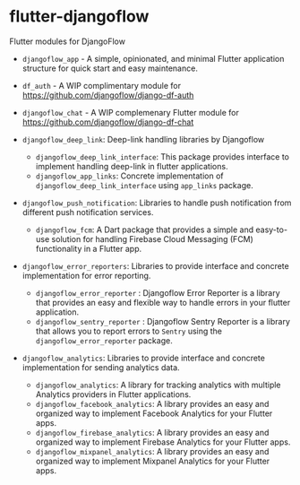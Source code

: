 # flutter-djangoflow

Flutter modules for DjangoFlow

- `djangoflow_app` - A simple, opinionated, and minimal Flutter application structure for quick start and easy maintenance.
- `df_auth` - A WIP complimentary module for https://github.com/djangoflow/django-df-auth
- `djangoflow_chat` - A WIP complemenary Flutter module for https://github.com/djangoflow/django-df-chat
- `djangoflow_deep_link`: Deep-link handling libraries by Djangoflow
  - `djangoflow_deep_link_interface`: This package provides interface to implement handling deep-link in flutter applications.
  - `djangoflow_app_links`: Concrete implementation of `djangoflow_deep_link_interface` using `app_links` package.
- `djangoflow_push_notification`: Libraries to handle push notification from different push notification services.
  - `djangoflow_fcm`: A Dart package that provides a simple and easy-to-use solution for handling Firebase Cloud Messaging (FCM) functionality in a Flutter app.
- `djangoflow_error_reporters`: Libraries to provide interface and concrete implementation for error reporting.

  - `djangoflow_error_reporter` : Djangoflow Error Reporter is a library that provides an easy and flexible way to handle errors in your flutter application.
  - `djangoflow_sentry_reporter` : Djangoflow Sentry Reporter is a library that allows you to report errors to `Sentry` using the `djangoflow_error_reporter` package.

- `djangoflow_analytics`: Libraries to provide interface and concrete implementation for sending analytics data.
  - `djangoflow_analytics`: A library for tracking analytics with multiple Analytics providers in Flutter applications.
  - `djangoflow_facebook_analytics`: A library provides an easy and organized way to implement Facebook Analytics for your Flutter apps.
  - `djangoflow_firebase_analytics`: A library provides an easy and organized way to implement Firebase Analytics for your Flutter apps.
  - `djangoflow_mixpanel_analytics`: A library provides an easy and organized way to implement Mixpanel Analytics for your Flutter apps.
